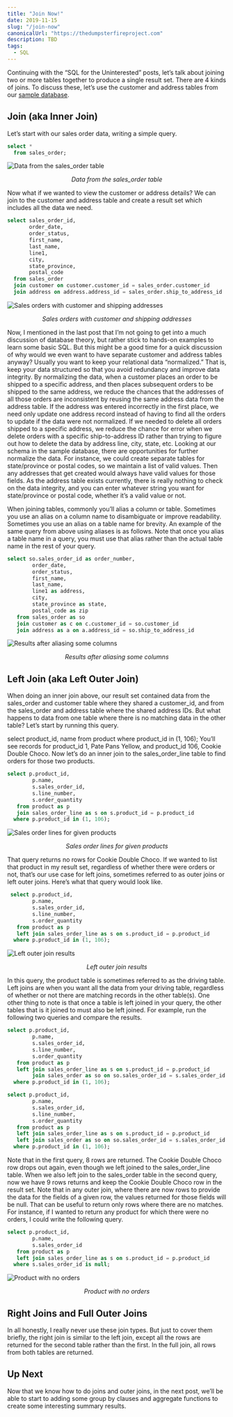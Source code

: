 ```yaml
---
title: "Join Now!"
date: 2019-11-15
slug: "/join-now"
canonicalUrl: "https://thedumpsterfireproject.com"
description: TBD
tags:
  - SQL
---
```

Continuing with the “SQL for the Uninterested” posts, let’s talk about joining two or more tables together to produce a single
result set. There are 4 kinds of joins. To discuss these, let’s use the customer and address tables from our [sample database](../sql-for-the-uninterested).

## Join (aka Inner Join)

Let’s start with our sales order data, writing a simple query.
```sql
select *
  from sales_order;
```
![Data from the sales_order table](Screen-Shot-2019-11-13-at-9.12.30-PM.png)
<figcaption align="center">

*Data from the sales_order table*

</figcaption>

Now what if we wanted to view the customer or address details? We can join to the customer and address table and create a result set which includes all the data we need.

```sql
select sales_order_id,
       order_date,
       order_status,
       first_name,
       last_name,
       line1,
       city,
       state_province,
       postal_code
  from sales_order
  join customer on customer.customer_id = sales_order.customer_id
  join address on address.address_id = sales_order.ship_to_address_id
```
![Sales orders with customer and shipping addresses](Screen-Shot-2019-11-13-at-9.30.32-PM.png)
<figcaption align="center">

*Sales orders with customer and shipping addresses*

</figcaption>

Now, I mentioned in the last post that I’m not going to get into a much discussion of database theory, but rather stick to hands-on examples to learn some basic SQL. But this might be a good time for a quick discussion of why would we even want to have separate customer and address tables anyway? Usually you want to keep your relational data “normalized.” That is, keep your data structured so that you avoid redundancy and improve data integrity. By normalizing the data, when a customer places an order to be shipped to a specific address, and then places subsequent orders to be shipped to the same address, we reduce the chances that the addresses of all those orders are inconsistent by reusing the same address data from the address table. If the address was entered incorrectly in the first place, we need only update one address record instead of having to find all the orders to update if the data were not normalized. If we needed to delete all orders shipped to a specific address, we reduce the chance for error when we delete orders with a specific ship-to-address ID rather than trying to figure out how to delete the data by address line, city, state, etc. Looking at our schema in the sample database, there are opportunities for further normalize the data. For instance, we could create separate tables for state/province or postal codes, so we maintain a list of valid values. Then any addresses that get created would always have valid values for those fields. As the address table exists currently, there is really nothing to check on the data integrity, and you can enter whatever string you want for state/province or postal code, whether it’s a valid value or not.

When joining tables, commonly you’ll alias a column or table. Sometimes you use an alias on a column name to disambiguate or improve readability. Sometimes you use an alias on a table name for brevity. An example of the same query from above using aliases is as follows. Note that once you alias a table name in a query, you must use that alias rather than the actual table name in the rest of your query.

```sql
select so.sales_order_id as order_number,
        order_date,
        order_status,
        first_name,
        last_name,
        line1 as address,
        city,
        state_province as state,
        postal_code as zip
   from sales_order as so
   join customer as c on c.customer_id = so.customer_id
   join address as a on a.address_id = so.ship_to_address_id
```
![Results after aliasing some columns](Screen-Shot-2019-11-14-at-7.58.12-PM.png)
<figcaption align="center">

*Results after aliasing some columns*

</figcaption>

## Left Join (aka Left Outer Join)

When doing an inner join above, our result set contained data from the sales_order and customer table where they shared a customer_id, and from the sales_order and address table where the shared address IDs. But what happens to data from one table where there is no matching data in the other table? Let’s start by running this query.

select product_id,
       name
  from product
 where product_id in (1, 106);
You’ll see records for product_id 1, Pate Pans Yellow, and product_id 106, Cookie Double Choco. Now let’s do an inner join to the sales_order_line table to find orders for those two products.

```sql
select p.product_id,
        p.name,
        s.sales_order_id,
        s.line_number,
        s.order_quantity
   from product as p
   join sales_order_line as s on s.product_id = p.product_id
  where p.product_id in (1, 106);
```
![Sales order lines for given products](Screen-Shot-2019-11-14-at-9.50.05-PM.png)
<figcaption align="center">

*Sales order lines for given products*

</figcaption>

That query returns no rows for Cookie Double Choco. If we wanted to list that product in my result set, regardless of whether there were orders or not, that’s our use case for left joins, sometimes referred to as outer joins or left outer joins. Here’s what that query would look like.

```sql
 select p.product_id,
        p.name,
        s.sales_order_id,
        s.line_number,
        s.order_quantity
   from product as p
   left join sales_order_line as s on s.product_id = p.product_id
  where p.product_id in (1, 106);
```
![Left outer join results](Screen-Shot-2019-11-14-at-9.54.45-PM.png)
<figcaption align="center">

*Left outer join results*

</figcaption>
In this query, the product table is sometimes referred to as the driving table. Left joins are when you want all the data from your driving table, regardless of whether or not there are matching records in the other table(s). One other thing to note is that once a table is left joined in your query, the other tables that is it joined to must also be left joined. For example, run the following two queries and compare the results.

```sql
select p.product_id,
        p.name,
        s.sales_order_id,
        s.line_number,
        s.order_quantity
   from product as p
   left join sales_order_line as s on s.product_id = p.product_id
        join sales_order as so on so.sales_order_id = s.sales_order_id
  where p.product_id in (1, 106);
```
```sql
select p.product_id,
        p.name,
        s.sales_order_id,
        s.line_number,
        s.order_quantity
   from product as p
   left join sales_order_line as s on s.product_id = p.product_id
   left join sales_order as so on so.sales_order_id = s.sales_order_id
  where p.product_id in (1, 106);
```
Note that in the first query, 8 rows are returned. The Cookie Double Choco row drops out again, even though we left joined to the sales_order_line table. When we also left join to the sales_order table in the second query, now we have 9 rows returns and keep the Cookie Double Choco row in the result set. Note that in any outer join, where there are now rows to provide the data for the fields of a given row, the values returned for those fields will be null. That can be useful to return only rows where there are no matches. For instance, if I wanted to return any product for which there were no orders, I could write the following query.
```sql
select p.product_id,
        p.name,
        s.sales_order_id
   from product as p
   left join sales_order_line as s on s.product_id = p.product_id
  where s.sales_order_id is null;
```
![Product with no orders](Screen-Shot-2019-11-14-at-10.08.54-PM.png)
<figcaption align="center">

*Product with no orders*

</figcaption>

## Right Joins and Full Outer Joins

In all honestly, I really never use these join types. But just to cover them briefly, the right join is similar to the left join, except all the rows are returned for the second table rather than the first. In the full join, all rows from both tables are returned.

## Up Next

Now that we know how to do joins and outer joins, in the next post, we’ll be able to start to adding some group by clauses and aggregate functions to create some interesting summary results.